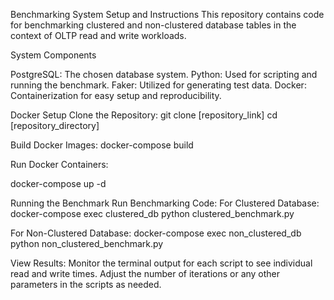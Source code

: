 Benchmarking System Setup and Instructions
This repository contains code for benchmarking clustered and non-clustered database tables in the context of OLTP read and write workloads.

System Components

PostgreSQL: The chosen database system.
Python: Used for scripting and running the benchmark.
Faker: Utilized for generating test data.
Docker: Containerization for easy setup and reproducibility.

Docker Setup
Clone the Repository:
git clone [repository_link]
cd [repository_directory]

Build Docker Images:
docker-compose build

Run Docker Containers:

docker-compose up -d


Running the Benchmark
Run Benchmarking Code:
For Clustered Database:
docker-compose exec clustered_db python clustered_benchmark.py

For Non-Clustered Database:
docker-compose exec non_clustered_db python non_clustered_benchmark.py

View Results:
Monitor the terminal output for each script to see individual read and write times.
Adjust the number of iterations or any other parameters in the scripts as needed.
